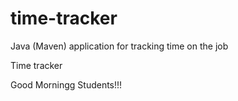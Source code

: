 # time-tracker
Java (Maven) application for tracking time on the job

Time tracker

Good Morningg Students!!!
